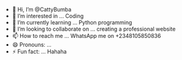 - 👋 Hi, I’m @CattyBumba
- 👀 I’m interested in ... Coding
- 🌱 I’m currently learning ... Python programming
- 💞️ I’m looking to collaborate on ... creating a professional website
- 📫 How to reach me ... WhatsApp me on +2348105850836
- 😄 Pronouns: ...
- ⚡ Fun fact: ... Hahaha

<!---
CattyBumba/CattyBumba is a ✨ special ✨ repository because its `README.md` (this file) appears on your GitHub profile.
You can click the Preview link to take a look at your changes.
--->

